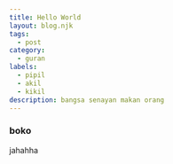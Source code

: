 ```yaml
---
title: Hello World
layout: blog.njk
tags:
  - post
category:
  - guran
labels:
  - pipil
  - akil
  - kikil
description: bangsa senayan makan orang
---
```

### boko
jahahha